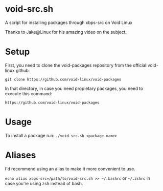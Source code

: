 # void-src.sh
A script for installing packages through xbps-src on Void Linux

Thanks to Jake@Linux for his amazing video on the subject.

# Setup

First, you need to clone the void-packages repository from the official void-linux github:

`git clone https://github.com/void-linux/void-packages`

In that directory, in case you need propietary packages, you need to execute this command:

`https://github.com/void-linux/void-packages`

# Usage

To install a package run:
`./void-src.sh <package-name>`

# Aliases

I'd recommend using an alias to make it more convenient to use.

`echo alias xbps-src=/path/to/void-src.sh >> ~/.bashrc` or `~/.zshrc` in case you're using zsh instead of bash.
